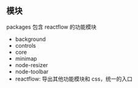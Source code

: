 ## 模块
packages 包含 reactflow 的功能模块
- background
- controls
- core
- minimap
- node-resizer
- node-toolbar
- reactflow: 导出其他功能模块和 css，统一的入口